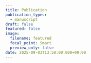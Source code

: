```yaml
---
title: Publication
publication_types:
  - manuscript
draft: false
featured: false
image:
  filename: featured
  focal_point: Smart
  preview_only: false
date: 2025-09-03T13:58:00.000+09:00
---
```

